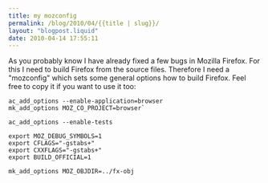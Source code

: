 ```yaml
---
title: my mozconfig
permalink: /blog/2010/04/{{title | slug}}/
layout: "blogpost.liquid"
date: 2010-04-14 17:55:11
---
```


As you probably know I have already fixed a few bugs in Mozilla Firefox. For this I need to build Firefox from the source files. Therefore I need a "mozconfig" which sets some general options how to build Firefox. Feel free to copy it if you want to use it too:

```
ac_add_options --enable-application=browser
mk_add_options MOZ_CO_PROJECT=browser`

ac_add_options --enable-tests

export MOZ_DEBUG_SYMBOLS=1
export CFLAGS="-gstabs+"
export CXXFLAGS="-gstabs+"
export BUILD_OFFICIAL=1

mk_add_options MOZ_OBJDIR=../fx-obj
```
